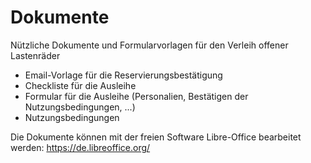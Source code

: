 # Dokumente
Nützliche Dokumente und Formularvorlagen für den Verleih offener Lastenräder
 - Email-Vorlage für die Reservierungsbestätigung
 - Checkliste für die Ausleihe
 - Formular für die Ausleihe (Personalien, Bestätigen der Nutzungsbedingungen, ...)
 - Nutzungsbedingungen

Die Dokumente können mit der freien Software Libre-Office bearbeitet werden:
https://de.libreoffice.org/
